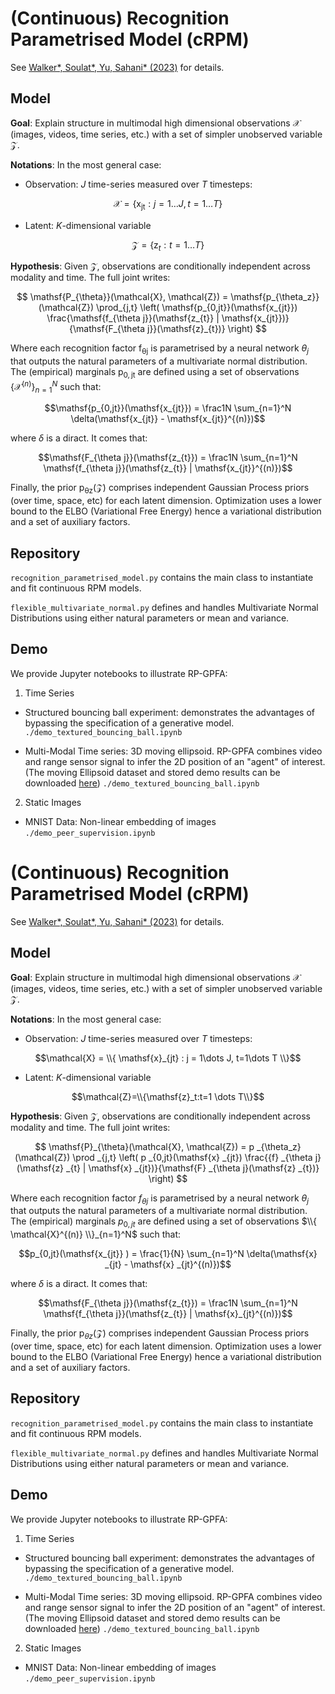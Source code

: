 
# (Continuous) Recognition Parametrised Model (cRPM)

See [Walker\*, Soulat\*, Yu, Sahani\* (2023)](https://arxiv.org/abs/2209.05661) for details.

## Model

**Goal**: Explain structure in multimodal high dimensional observations $\mathcal{X}$ (images, videos, time series, etc.) with a set of simpler unobserved variable $\mathcal{Z}$. 

**Notations**: In the most general case:  

$$ \text{ }$$

- Observation: $J$ time-series measured over $T$ timesteps:

$$\mathcal{X} = \{ \mathsf{x_{jt}} : j = 1\dots J, t=1\dots T \}$$

- Latent: $K$-dimensional variable

$$\mathcal{Z}=\{\mathsf{z}_t:t=1 \dots T\}$$

**Hypothesis**: Given $\mathcal{Z}$, observations are conditionally independent across modality and time. The full joint writes:


$$ \mathsf{P_{\theta}}(\mathcal{X}, \mathcal{Z}) = \mathsf{p_{\theta_z}}(\mathcal{Z}) \prod_{j,t} \left( \mathsf{p_{0,jt}}(\mathsf{x_{jt}}) \frac{\mathsf{f_{\theta j}}(\mathsf{z_{t}} | \mathsf{x_{jt}})}{\mathsf{F_{\theta j}}(\mathsf{z}_{t})} \right) $$


Where each recognition factor $\mathsf{f_{\theta j}}$ is parametrised by a neural network $\theta_j$ that outputs the natural parameters of a multivariate normal distribution. The (empirical) marginals $\mathsf{p_{0,jt}}$ are defined using a set of observations $\{ \mathcal{X}^{(n)} \}_{n=1}^N$ such that: 

$$\mathsf{p_{0,jt}}(\mathsf{x_{jt}}) = \frac1N \sum_{n=1}^N \delta(\mathsf{x_{jt}} - \mathsf{x_{jt}}^{(n)})$$

where $\delta$ is a diract. It comes that:

$$\mathsf{F_{\theta j}}(\mathsf{z_{t}}) = \frac1N \sum_{n=1}^N \mathsf{f_{\theta j}}(\mathsf{z_{t}} | \mathsf{x_{jt}}^{(n)})$$

Finally, the prior $\mathsf{p_{\theta z}}(\mathcal{Z})$ comprises independent Gaussian Process priors (over time, space, etc) for each latent dimension. Optimization uses a lower bound to the ELBO (Variational Free Energy) hence a variational distribution and a set of auxiliary factors.

## Repository

`recognition_parametrised_model.py` contains the main class to instantiate and fit continuous RPM models.

`flexible_multivariate_normal.py` defines and handles Multivariate Normal Distributions using either natural parameters or mean and variance.

## Demo

We provide Jupyter notebooks to illustrate RP-GPFA:

1) Time Series

- Structured bouncing ball experiment: demonstrates the advantages of bypassing the specification of a generative model. `./demo_textured_bouncing_ball.ipynb`


- Multi-Modal Time series: 3D moving ellipsoid. RP-GPFA combines video and range sensor signal to infer the 2D position of an "agent" of interest. (The moving Ellipsoid dataset and stored demo results can be downloaded [here](https://www.dropbox.com/sh/70yc801n3p64ke1/AAC3irVxD9p119N22J1qvqYYa?dl=0)) `./demo_textured_bouncing_ball.ipynb`

2) Static Images

- MNIST Data: Non-linear embedding of images `./demo_peer_supervision.ipynb`










# (Continuous) Recognition Parametrised Model (cRPM)

See [Walker\*, Soulat\*, Yu, Sahani\* (2023)](https://arxiv.org/abs/2209.05661) for details.

## Model

**Goal**: Explain structure in multimodal high dimensional observations $\mathcal{X}$ (images, videos, time series, etc.) with a set of simpler unobserved variable $\mathcal{Z}$. 

**Notations**: In the most general case:  

$$ \text{ }$$

- Observation: $J$ time-series measured over $T$ timesteps:

$$\mathcal{X} = \\{ \mathsf{x}_{jt} : j = 1\dots J, t=1\dots T \\}$$

- Latent: $K$-dimensional variable

$$\mathcal{Z}=\\{\mathsf{z}_t:t=1 \dots T\\}$$

**Hypothesis**: Given $\mathcal{Z}$, observations are conditionally independent across modality and time. The full joint writes:

$$ \mathsf{P}_{\theta}(\mathcal{X}, \mathcal{Z}) = p _{\theta_z}(\mathcal{Z}) \prod _{j,t} \left( p _{0,jt}(\mathsf{x} _{jt}) \frac{{f} _{\theta j}(\mathsf{z} _{t} | \mathsf{x} _{jt})}{\mathsf{F} _{\theta j}(\mathsf{z} _{t})} \right) $$


Where each recognition factor $f_{\theta j}$  is parametrised by a neural network $\theta_j$ that outputs the natural parameters of a multivariate normal distribution. The (empirical) marginals $p_{0,jt}$ are defined using a set of observations $\\{ \mathcal{X}^{(n)} \\}_{n=1}^N$ such that: 

$$p_{0,jt}(\mathsf{x_{jt}} ) = \frac{1}{N} \sum_{n=1}^N \delta(\mathsf{x} _{jt} - \mathsf{x} _{jt}^{(n)})$$

where $\delta$ is a diract. It comes that:

$$\mathsf{F_{\theta j}}(\mathsf{z_{t}}) = \frac1N \sum_{n=1}^N \mathsf{f_{\theta j}}(\mathsf{z_{t}} | \mathsf{x}_{jt}^{(n)})$$

Finally, the prior $\mathsf{p}_{\theta z}(\mathcal{Z})$ comprises independent Gaussian Process priors (over time, space, etc) for each latent dimension. Optimization uses a lower bound to the ELBO (Variational Free Energy) hence a variational distribution and a set of auxiliary factors.

## Repository

`recognition_parametrised_model.py` contains the main class to instantiate and fit continuous RPM models.

`flexible_multivariate_normal.py` defines and handles Multivariate Normal Distributions using either natural parameters or mean and variance.

## Demo

We provide Jupyter notebooks to illustrate RP-GPFA:

1) Time Series

- Structured bouncing ball experiment: demonstrates the advantages of bypassing the specification of a generative model. `./demo_textured_bouncing_ball.ipynb`


- Multi-Modal Time series: 3D moving ellipsoid. RP-GPFA combines video and range sensor signal to infer the 2D position of an "agent" of interest. (The moving Ellipsoid dataset and stored demo results can be downloaded [here](https://www.dropbox.com/sh/70yc801n3p64ke1/AAC3irVxD9p119N22J1qvqYYa?dl=0)) `./demo_textured_bouncing_ball.ipynb`

2) Static Images

- MNIST Data: Non-linear embedding of images `./demo_peer_supervision.ipynb`

